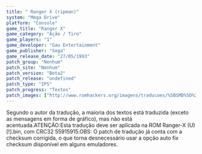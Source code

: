 ```yaml
---
title: " Ranger X (ripman)"
system: "Mega Drive"
platform: "Console"
game_title: "Ranger X"
game_category: "Ação / Tiro"
game_players: "1"
game_developer: "Gau Entertainment"
game_publisher: "Sega"
game_release_date: "27/05/1993"
patch_group: "Nenhum"
patch_site: "Nenhum"
patch_version: "Beta2"
patch_release: "undefined"
patch_type: "IPS"
patch_progress: "Textos"
patch_images: ["http://www.romhackers.org/imagens/traducoes/%5BSMD%5D%20Ranger-X%20-%20ripman%20-%201.png","http://www.romhackers.org/imagens/traducoes/%5BSMD%5D%20Ranger-X%20-%20ripman%20-%202.png","http://www.romhackers.org/imagens/traducoes/%5BSMD%5D%20Ranger-X%20-%20ripman%20-%203.png"]
---
```

Segundo o autor da tradução, a maioria dos textos está traduzida (exceto as mensagens em forma de gráfico), mas não está acentuada.ATENÇÃO:Esta tradução deve ser aplicada na ROM Ranger-X (U) [!].bin, com CRC32 55915915.OBS: O patch de tradução já conta com a checksum corrigida, o que torna desnecessário usar a opção auto fix checksum disponível em alguns emuladores.